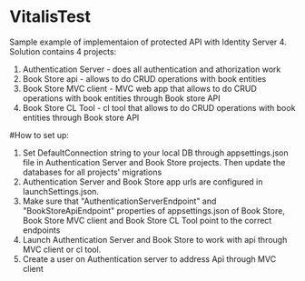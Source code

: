 # VitalisTest
Sample example of implementaion of protected API with Identity Server 4.
Solution contains 4 projects:

1. Authentication Server - does all authentication and athorization work
2. Book Store api - allows to do CRUD operations with book entities
3. Book Store MVC client - MVC web app that allows to do CRUD operations with book entities through Book store API
4. Book Store CL Tool - cl tool that allows to do CRUD operations with book entities through Book store API

#How to set up:

1. Set DefaultConnection string to your local DB through appsettings.json file in Authentication Server and Book Store projects. Then update the databases for all projects' migrations
2. Authentication Server and Book Store app urls are configured in launchSettings.json.
3. Make sure that "AuthenticationServerEndpoint" and "BookStoreApiEndpoint" properties of appsettings.json of Book Store, Book Store MVC client and Book Store CL Tool point to the correct endpoints
4. Launch Authentication Server and Book Store to work with api through MVC client or cl tool. 
5. Create a user on Authentication server to address Api through MVC client

